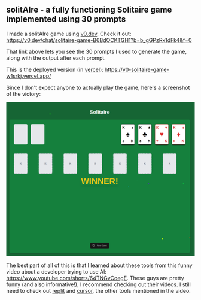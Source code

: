 ## solitAIre - a fully functioning Solitaire game implemented using 30 prompts

I made a solitAIre game using [v0.dev](https://v0.dev/). Check it out: <https://v0.dev/chat/solitaire-game-B6BdOCKTGH1?b=b_gGPzRx1dFk4&f=0>

That link above lets you see the 30 prompts I used to generate the game, along with the output after each prompt.

This is the deployed version (in [vercel](https://vercel.com/)): <https://v0-solitaire-game-w1srkj.vercel.app/>

Since I don't expect anyone to actually play the game, here's a screenshot of the victory:

<p align="center">
  <img src="/images/solitAIre-victory.png" title="WINNER" width="" />
</p>


The best part of all of this is that I learned about these tools from this funny video about a developer trying to use AI: <https://www.youtube.com/shorts/64TNGvCoegE>. These guys are pretty funny (and also informative!), I recommend checking out their videos. I still need to check out [replit](https://replit.com) and [cursor](https://www.cursor.com), the other tools mentioned in the video.
